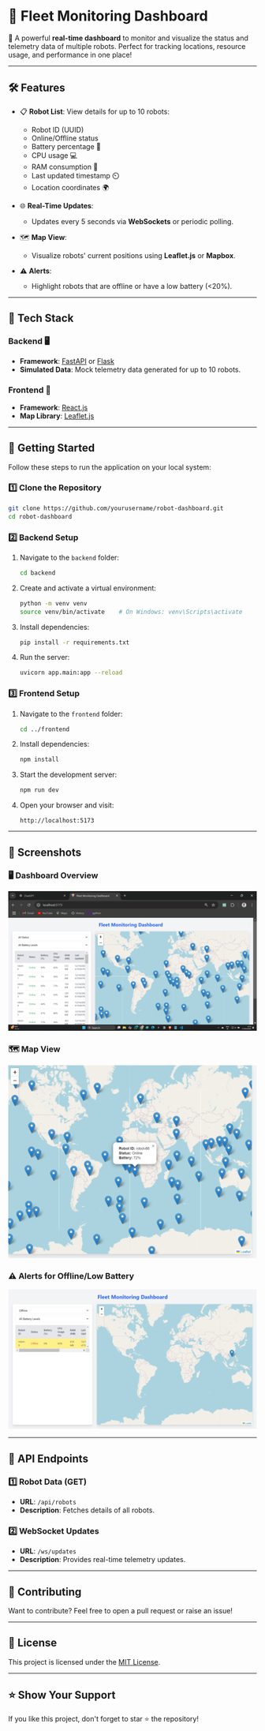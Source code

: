 # 🤖 **Fleet Monitoring Dashboard**  

🚀 A powerful **real-time dashboard** to monitor and visualize the status and telemetry data of multiple robots. Perfect for tracking locations, resource usage, and performance in one place!  

---

## 🛠️ **Features**  
- 📋 **Robot List**: View details for up to 10 robots:  
  - Robot ID (UUID)  
  - Online/Offline status  
  - Battery percentage 🔋  
  - CPU usage 💻  
  - RAM consumption 🧠  
  - Last updated timestamp ⏲️  
  - Location coordinates 🌍  

- 🌐 **Real-Time Updates**:  
  - Updates every 5 seconds via **WebSockets** or periodic polling.  

- 🗺️ **Map View**:  
  - Visualize robots' current positions using **Leaflet.js** or **Mapbox**.  

- ⚠️ **Alerts**:  
  - Highlight robots that are offline or have a low battery (<20%).  

---

## 🧩 **Tech Stack**  

### Backend 🖥️  
- **Framework**: [FastAPI](https://fastapi.tiangolo.com) or [Flask](https://flask.palletsprojects.com)  
- **Simulated Data**: Mock telemetry data generated for up to 10 robots.  

### Frontend 🌟  
- **Framework**: [React.js](https://react.dev)  
- **Map Library**: [Leaflet.js](https://leafletjs.com)
---

## 🚀 **Getting Started**  

Follow these steps to run the application on your local system:  

### 1️⃣ **Clone the Repository**  
```bash
git clone https://github.com/yourusername/robot-dashboard.git
cd robot-dashboard
```

### 2️⃣ **Backend Setup**  

1. Navigate to the `backend` folder:  
   ```bash
   cd backend
   ```
2. Create and activate a virtual environment:  
   ```bash
   python -m venv venv
   source venv/bin/activate    # On Windows: venv\Scripts\activate
   ```
3. Install dependencies:  
   ```bash
   pip install -r requirements.txt
   ```
4. Run the server:  
   ```bash
   uvicorn app.main:app --reload
   ```

### 3️⃣ **Frontend Setup**  

1. Navigate to the `frontend` folder:  
   ```bash
   cd ../frontend
   ```
2. Install dependencies:  
   ```bash
   npm install
   ```
3. Start the development server:  
   ```bash
   npm run dev
   ```
4. Open your browser and visit:  
   ```
   http://localhost:5173
   ```

---

## 📸 **Screenshots**  

### 🖥️ **Dashboard Overview**  
![Dashboard](screenshot/dashboard.png)

### 🗺️ **Map View**  
![Map View](screenshot/robot-position.png)


### ⚠️ **Alerts for Offline/Low Battery**  
![Robot Position](screenshot/offlinemode.png) 

---

## 📄 **API Endpoints**  

### 1️⃣ **Robot Data (GET)**  
- **URL**: `/api/robots`  
- **Description**: Fetches details of all robots.  

### 2️⃣ **WebSocket Updates**  
- **URL**: `/ws/updates`  
- **Description**: Provides real-time telemetry updates.  

---

## 🤝 **Contributing**  

Want to contribute? Feel free to open a pull request or raise an issue!  

---

## 📝 **License**  

This project is licensed under the [MIT License](LICENSE).  

---

## ⭐ **Show Your Support**  

If you like this project, don't forget to star ⭐ the repository!  
